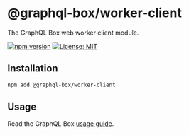 # @graphql-box/worker-client

The GraphQL Box web worker client module.

[![npm version](https://badge.fury.io/js/%40graphql-box%2Fworker-client.svg)](https://badge.fury.io/js/%40graphql-box%2Fworker-client)
[![License: MIT](https://img.shields.io/badge/License-MIT-yellow.svg)](LICENSE)

## Installation

```bash
npm add @graphql-box/worker-client
```

## Usage

Read the GraphQL Box [usage guide](../../README.md#usage).
